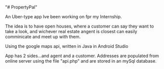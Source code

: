"# PropertyPal" 

An Uber-type app Ive been working on fpr my Internship.

The idea is to have open houses, where a customer can say they want to take a look, and wichever real estate angent is closest can easily comminicate and meet up with them.

Using the google maps api, written in Java in Android Studio

App has 2 sides...and agent and a customer. Addresses are populated from online server using the file "api.php" and are stored in an mySql database.
